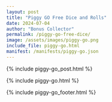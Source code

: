 ```yaml
---
layout: post
title: "Piggy GO Free Dice and Rolls"
date: 2024-07-04
author: "Bonus Collector"
permalink: /piggy-go-free-dice/
image: /assets/images/piggy-go.png
include_file: piggy-go.html
manifest: /manifests/piggy-go.json
---
```


{% include piggy-go_post.html %}

{% include piggy-go.html %}

{% include piggy-go_footer.html %}